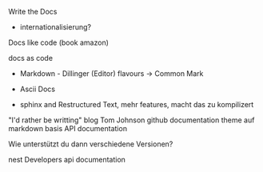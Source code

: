 Write the Docs <docs as code>

- internationalisierung?

Docs like code (book amazon)

docs as code

- Markdown - Dillinger (Editor)
 flavours -> Common Mark

- Ascii Docs

- sphinx and Restructured Text, mehr features, macht das zu kompilizert

"I'd rather be writting" blog
Tom Johnson github documentation theme auf markdown basis
API documentation

Wie unterstützt du dann verschiedene Versionen?

nest Developers api documentation
